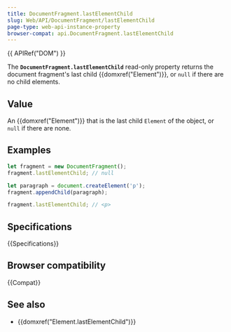 ```yaml
---
title: DocumentFragment.lastElementChild
slug: Web/API/DocumentFragment/lastElementChild
page-type: web-api-instance-property
browser-compat: api.DocumentFragment.lastElementChild
---
```


{{ APIRef("DOM") }}

The **`DocumentFragment.lastElementChild`** read-only property
returns the document fragment's last child {{domxref("Element")}}, or `null` if there
are no child elements.

## Value

An {{domxref("Element")}} that is the last child `Element` of the object, or `null` if there are none.

## Examples

```js
let fragment = new DocumentFragment();
fragment.lastElementChild; // null

let paragraph = document.createElement('p');
fragment.appendChild(paragraph);

fragment.lastElementChild; // <p>
```

## Specifications

{{Specifications}}

## Browser compatibility

{{Compat}}

## See also

- {{domxref("Element.lastElementChild")}}
